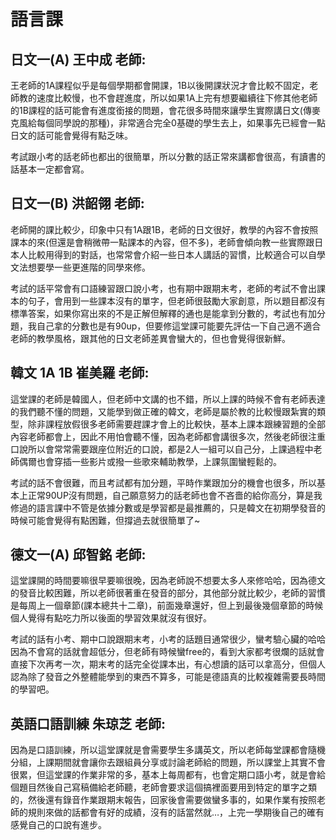 # 語言課

## 日文一(A) 王中成 老師:

王老師的1A課程似乎是每個學期都會開課，1B以後開課狀況才會比較不固定，老師教的速度比較慢，也不會趕進度，所以如果1A上完有想要繼續往下修其他老師的1B課程的話可能會有進度銜接的問題，會花很多時間來讓學生實際講日文(傳麥克風給每個同學說的那種)，非常適合完全0基礎的學生去上，如果事先已經會一點日文的話可能會覺得有點乏味。

考試跟小考的話老師也都出的很簡單，所以分數的話正常來講都會很高，有讀書的話基本一定都會寫。


## 日文一(B) 洪韶翎 老師:

老師開的課比較少，印象中只有1A跟1B，老師的日文很好，教學的內容不會按照課本的來(但還是會稍微帶一點課本的內容，但不多)，老師會傾向教一些實際跟日本人比較用得到的對話，也常常會介紹一些日本人講話的習慣，比較適合可以自學文法想要學一些更進階的同學來修。

考試的話平常會有口語練習跟口說小考，也有期中跟期末考，老師的考試不會出課本的句子，會用到一些課本沒有的單字，但老師很鼓勵大家創意，所以題目都沒有標準答案，如果你寫出來的不是正解但解釋的通也是能拿到分數的，考試也有加分題，我自己拿的分數也是有90up，但要修這堂課可能要先評估一下自己適不適合老師的教學風格，跟其他的日文老師差異會蠻大的，但也會覺得很新鮮。


## 韓文 1A 1B 崔美羅 老師:

這堂課的老師是韓國人，但老師中文講的也不錯，所以上課的時候不會有老師表達的我們聽不懂的問題，又能學到做正確的韓文，老師是屬於教的比較慢跟紮實的類型，除非課程放假很多老師需要趕課才會上的比較快，基本上課本跟練習題的全部內容老師都會上，因此不用怕會聽不懂，因為老師都會講很多次，然後老師很注重口說所以會常常需要跟座位附近的口說，都是2人一組可以自己分，上課過程中老師偶爾也會穿插一些影片或撥一些歌來輔助教學，上課氛圍蠻輕鬆的。

考試的話不會很難，而且考試都有加分題，平時作業跟加分的機會也很多，所以基本上正常90UP沒有問題，自己願意努力的話老師也會不吝嗇的給你高分，算是我修過的語言課中不管是依據分數或是學習都是最推薦的，只是韓文在初期學發音的時候可能會覺得有點困難，但撐過去就很簡單了~


## 德文一(A) 邱智銘 老師:

這堂課開的時間要嘛很早要嘛很晚，因為老師說不想要太多人來修哈哈，因為德文的發音比較困難，所以老師很著重在發音的部分，其他部分就比較少，老師的習慣是每周上一個章節(課本總共十二章)，前面幾章還好，但上到最後幾個章節的時候個人覺得有點吃力所以後面的學習效果就沒有很好。

考試的話有小考、期中口說跟期末考，小考的話題目通常很少，蠻考驗心臟的哈哈因為不會寫的話就會超低分，但老師有時候蠻free的，看到大家都考很爛的話就會直接下次再考一次，期末考的話完全從課本出，有心想讀的話可以拿高分，但個人認為除了發音之外整體能學到的東西不算多，可能是德語真的比較複雜需要長時間的學習吧。


## 英語口語訓練 朱琼芝 老師:

因為是口語訓練，所以這堂課就是會需要學生多講英文，所以老師每堂課都會隨機分組，上課期間就會讓你去跟組員分享或討論老師給的問題，所以課堂上其實不會很累，但這堂課的作業非常的多，基本上每周都有，也會定期口語小考，就是會給個題目然後自己寫稿備給老師聽，老師會要求這個搞裡面要用到特定的單字之類的，然後還有錄音作業跟期末報告，回家後會需要做蠻多事的，如果作業有按照老師的規則來做的話都會有好的成績，沒有的話當然就…，上完一學期後自己的確有感覺自己的口說有進步。
